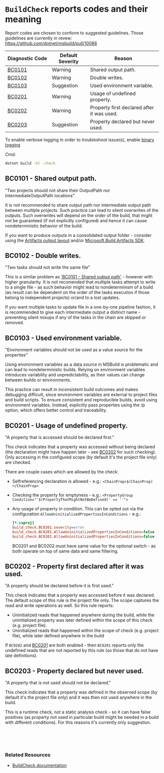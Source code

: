 # `BuildCheck` reports codes and their meaning

Report codes are chosen to conform to suggested guidelines. Those guidelines are currently in revew: https://github.com/dotnet/msbuild/pull/10088

| Diagnostic&nbsp;Code | Default Severity | Reason |
|:-----|-------|----------|
| [BC0101](#bc0101---shared-output-path) | Warning | Shared output path. |
| [BC0102](#bc0102---double-writes) | Warning | Double writes. |
| [BC0103](#bc0103---used-environment-variable) | Suggestion | Used environment variable. |
| [BC0201](#bc0201---usage-of-undefined-property) | Warning | Usage of undefined property. |
| [BC0202](#bc0202---property-first-declared-after-it-was-used) | Warning | Property first declared after it was used. |
| [BC0203](#bc0203----property-declared-but-never-used) | Suggestion | Property declared but never used. |


To enable verbose logging in order to troubleshoot issue(s), enable [binary logging](https://github.com/dotnet/msbuild/blob/main/documentation/wiki/Binary-Log.md#msbuild-binary-log-overview)

_Cmd:_
```cmd
dotnet build -bl -check
```

<a name="BC0101"></a>
## BC0101 - Shared output path.

"Two projects should not share their OutputPath nor IntermediateOutputPath locations"

It is not recommended to share output path nor intermediate output path between multiple projects. Such practice can lead to silent overwrites of the outputs. Such overwrites will depend on the order of the build, that might not be guaranteed (if not explicitly configured) and hence it can cause nondeterministic behavior of the build.

If you want to produce outputs in a consolidated output folder - consider using the [Artifacts output layout](https://learn.microsoft.com/en-us/dotnet/core/sdk/artifacts-output) and/or [Microsoft.Build.Artifacts SDK](https://github.com/microsoft/MSBuildSdks/tree/main/src/Artifacts).


<a name="BC0102"></a>
## BC0102 - Double writes.

"Two tasks should not write the same file"

This is a similar problem as ['BC0101 - Shared output path'](#BC0101) - however with higher granularity. It is not recomended that multiple tasks attempt to write to a single file - as such behavior might lead to nondeterminism of a build (as result can be dependent on the order of the tasks execution if those belong to independent projects) or/and to a lost updates.

If you want multiple tasks to update file in a one-by-one pipeline fashion, it is recommended to give each intermediate output a distinct name - preventing silent mixups if any of the tasks in the chain are skipped or removed.

<a name="BC0103"></a>
## BC0103 - Used environment variable.

"Environment variables should not be used as a value source for the properties"

Using environment variables as a data source in MSBuild is problematic and can lead to nondeterministic builds.
Relying on environment variables introduces variability and unpredictability, as their values can change between builds or environments.

This practice can result in inconsistent build outcomes and makes debugging difficult, since environment variables are external to project files and build scripts. To ensure consistent and reproducible builds, avoid using environment variables. Instead, explicitly pass properties using the /p option, which offers better control and traceability.

<a name="BC0201"></a>
## BC0201 - Usage of undefined property.

"A property that is accessed should be declared first."

This check indicates that a property was accessed without being declared (the declaration might have happen later - see [BC0202](#BC0202) for such checking). Only accessing in the configured scope (by default it's the project file only) are checked.

There are couple cases which are allowed by the check:

* Selfreferencing declaration is allowed - e.g.:
  `<ChainProp>$(ChainProp)</ChainProp>`

* Checking the property for emptyness - e.g.:
  `<PropertyGroup Condition="'$(PropertyThatMightNotBeDefined)' == ''">`

* Any usage of property in condition. This can be opted out via the configuration `AllowUninitializedPropertiesInConditions` - e.g.:
  ```ini
  [*.csproj]
  build_check.BC0201.severity=error
  build_check.BC0201.AllowUninitializedPropertiesInConditions=false
  build_check.BC0202.AllowUninitializedPropertiesInConditions=false
  ```

  BC0201 and BC0202 must have same value for the optional switch - as both operate on top of same data and same filtering.

<a name="BC0202"></a>
## BC0202 - Property first declared after it was used.

"A property should be declared before it is first used."

This check indicates that a property was accessed before it was declared. The default scope of this rule is the project file only. The scope captures the read and write operations as well. So this rule reports:
 * Uninitialized reads that happened anywhere during the build, while the uninitialized property was later defined within the scope of this check (e.g. project file).
 * Uninitialized reads that happened within the scope of check (e.g. project file), while later defined anywhere in the build

If `BC0202` and [BC0201](#BC0201) are both enabled - then `BC0201` reports only the undefined reads that are not reported by this rule (so those that do not have late definitions).

<a name="BC0203"></a>
## BC0203 -  Property declared but never used.

"A property that is not used should not be declared."

This check indicates that a property was defined in the observed scope (by default it's the project file only) and it was then not used anywhere in the build.

This is a runtime check, not a static analysis check - so it can have false positives (as property not used in particular build might be needed in a build with different conditions). For this reasons it's currently only suggestion.

<BR/>
<BR/>
<BR/>

### Related Resources
* [BuildCheck documentation](https://github.com/dotnet/msbuild/blob/main/documentation/specs/proposed/BuildCheck.md)
